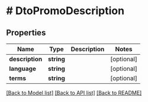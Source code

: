 # # DtoPromoDescription

## Properties

Name | Type | Description | Notes
------------ | ------------- | ------------- | -------------
**description** | **string** |  | [optional]
**language** | **string** |  | [optional]
**terms** | **string** |  | [optional]

[[Back to Model list]](../../README.md#models) [[Back to API list]](../../README.md#endpoints) [[Back to README]](../../README.md)
